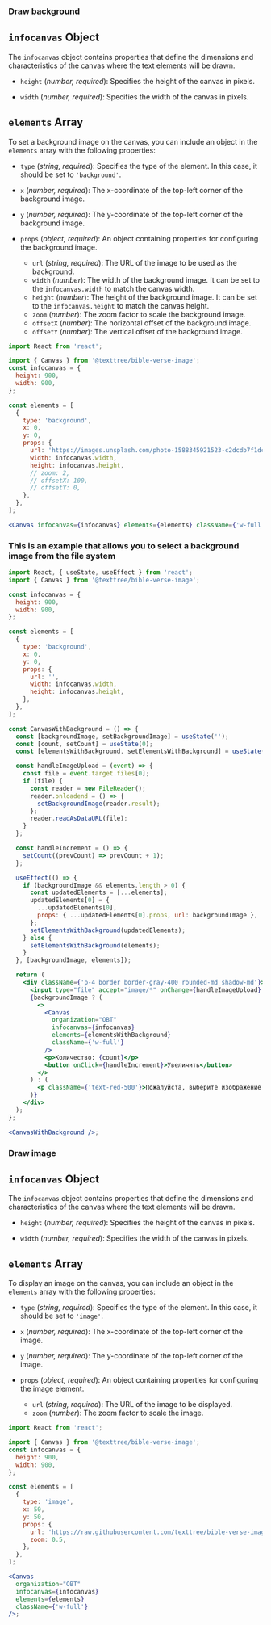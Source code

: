 ### Draw background

## `infocanvas` Object

The `infocanvas` object contains properties that define the dimensions and characteristics of the canvas where the text elements will be drawn.

- `height` (_number, required_): Specifies the height of the canvas in pixels.

- `width` (_number, required_): Specifies the width of the canvas in pixels.

## `elements` Array

To set a background image on the canvas, you can include an object in the `elements` array with the following properties:

- `type` (_string, required_): Specifies the type of the element. In this case, it should be set to `'background'`.

- `x` (_number, required_): The x-coordinate of the top-left corner of the background image.

- `y` (_number, required_): The y-coordinate of the top-left corner of the background image.

- `props` (_object, required_): An object containing properties for configuring the background image.
  - `url` (_string, required_): The URL of the image to be used as the background.
  - `width` (_number_): The width of the background image. It can be set to the `infocanvas.width` to match the canvas width.
  - `height` (_number_): The height of the background image. It can be set to the `infocanvas.height` to match the canvas height.
  - `zoom` (_number_): The zoom factor to scale the background image.
  - `offsetX` (_number_): The horizontal offset of the background image.
  - `offsetY` (_number_): The vertical offset of the background image.

```jsx
import React from 'react';

import { Canvas } from '@texttree/bible-verse-image';
const infocanvas = {
  height: 900,
  width: 900,
};

const elements = [
  {
    type: 'background',
    x: 0,
    y: 0,
    props: {
      url: 'https://images.unsplash.com/photo-1588345921523-c2dcdb7f1dcd?crop=entropy&cs=tinysrgb&fit=max&fm=jpg&ixid=M3w0NjQwOTl8MHwxfHNlYXJjaHwxfHx3aGl0ZXxlbnwwfHx8fDE2ODczNDczNTZ8MA&ixlib=rb-4.0.3&q=80&w=1200',
      width: infocanvas.width,
      height: infocanvas.height,
      // zoom: 2,
      // offsetX: 100,
      // offsetY: 0,
    },
  },
];

<Canvas infocanvas={infocanvas} elements={elements} className={'w-full'} />;
```

### This is an example that allows you to select a background image from the file system

```jsx
import React, { useState, useEffect } from 'react';
import { Canvas } from '@texttree/bible-verse-image';

const infocanvas = {
  height: 900,
  width: 900,
};

const elements = [
  {
    type: 'background',
    x: 0,
    y: 0,
    props: {
      url: '',
      width: infocanvas.width,
      height: infocanvas.height,
    },
  },
];

const CanvasWithBackground = () => {
  const [backgroundImage, setBackgroundImage] = useState('');
  const [count, setCount] = useState(0);
  const [elementsWithBackground, setElementsWithBackground] = useState([]);

  const handleImageUpload = (event) => {
    const file = event.target.files[0];
    if (file) {
      const reader = new FileReader();
      reader.onloadend = () => {
        setBackgroundImage(reader.result);
      };
      reader.readAsDataURL(file);
    }
  };

  const handleIncrement = () => {
    setCount((prevCount) => prevCount + 1);
  };

  useEffect(() => {
    if (backgroundImage && elements.length > 0) {
      const updatedElements = [...elements];
      updatedElements[0] = {
        ...updatedElements[0],
        props: { ...updatedElements[0].props, url: backgroundImage },
      };
      setElementsWithBackground(updatedElements);
    } else {
      setElementsWithBackground(elements);
    }
  }, [backgroundImage, elements]);

  return (
    <div className={'p-4 border border-gray-400 rounded-md shadow-md'}>
      <input type="file" accept="image/*" onChange={handleImageUpload} />
      {backgroundImage ? (
        <>
          <Canvas
            organization="OBT"
            infocanvas={infocanvas}
            elements={elementsWithBackground}
            className={'w-full'}
          />
          <p>Количество: {count}</p>
          <button onClick={handleIncrement}>Увеличить</button>
        </>
      ) : (
        <p className={'text-red-500'}>Пожалуйста, выберите изображение для фона</p>
      )}
    </div>
  );
};

<CanvasWithBackground />;
```

### Draw image

## `infocanvas` Object

The `infocanvas` object contains properties that define the dimensions and characteristics of the canvas where the text elements will be drawn.

- `height` (_number, required_): Specifies the height of the canvas in pixels.

- `width` (_number, required_): Specifies the width of the canvas in pixels.

## `elements` Array

To display an image on the canvas, you can include an object in the `elements` array with the following properties:

- `type` (_string, required_): Specifies the type of the element. In this case, it should be set to `'image'`.

- `x` (_number, required_): The x-coordinate of the top-left corner of the image.

- `y` (_number, required_): The y-coordinate of the top-left corner of the image.

- `props` (_object, required_): An object containing properties for configuring the image element.
  - `url` (_string, required_): The URL of the image to be displayed.
  - `zoom` (_number_): The zoom factor to scale the image.

```jsx
import React from 'react';

import { Canvas } from '@texttree/bible-verse-image';
const infocanvas = {
  height: 900,
  width: 900,
};

const elements = [
  {
    type: 'image',
    x: 50,
    y: 50,
    props: {
      url: 'https://raw.githubusercontent.com/texttree/bible-verse-image/master/images/vcana-logo.svg',
      zoom: 0.5,
    },
  },
];

<Canvas
  organization="OBT"
  infocanvas={infocanvas}
  elements={elements}
  className={'w-full'}
/>;
```

